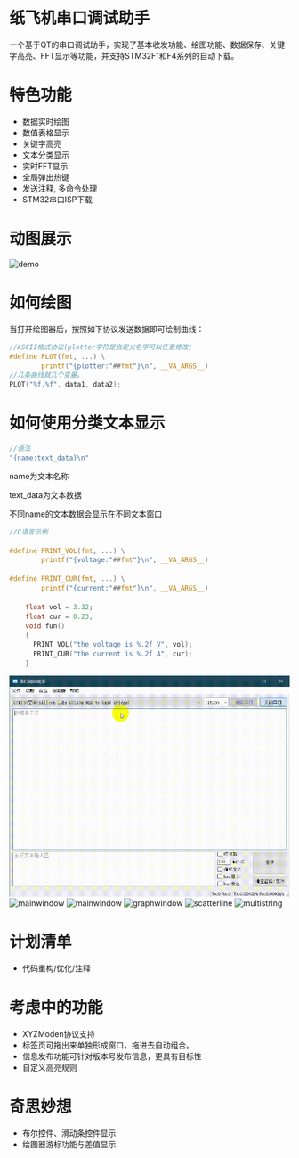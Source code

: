 # 纸飞机串口调试助手
  一个基于QT的串口调试助手，实现了基本收发功能、绘图功能、数据保存、关键字高亮、FFT显示等功能，并支持STM32F1和F4系列的自动下载。

# 特色功能
  - 数据实时绘图
  - 数值表格显示
  - 关键字高亮
  - 文本分类显示
  - 实时FFT显示
  - 全局弹出热键
  - 发送注释, 多命令处理
  - STM32串口ISP下载

# 动图展示
![demo](screenshoot/demo.gif)
# 如何绘图
当打开绘图器后，按照如下协议发送数据即可绘制曲线：
```c
//ASCII格式协议(plotter字符是自定义名字可以任意修改)
#define PLOT(fmt, ...) \
        printf("{plotter:"##fmt"}\n", __VA_ARGS__)
//几条曲线就几个变量。
PLOT("%f,%f", data1, data2);
```

# 如何使用分类文本显示
```c
//语法
"{name:text_data}\n"
```
name为文本名称

text_data为文本数据

不同name的文本数据会显示在不同文本窗口
```c
//C语言示例

#define PRINT_VOL(fmt, ...) \
        printf("{voltage:"##fmt"}\n", __VA_ARGS__)

#define PRINT_CUR(fmt, ...) \
        printf("{current:"##fmt"}\n", __VA_ARGS__)

    float vol = 3.32;
    float cur = 0.23;
    void fun()
    {
      PRINT_VOL("the voltage is %.2f V", vol);
      PRINT_CUR("the current is %.2f A", cur);
    }
```
![demo1](screenshoot/demo1.gif)
![mainwindow](screenshoot/mainwindow.png)
![mainwindow](screenshoot/mainwindow2.jpg)
![graphwindow](screenshoot/graphwindow.png)
![scatterline](screenshoot/scatterline.png)
![multistring](screenshoot/multistring.png)


# 计划清单
  - 代码重构/优化/注释
  
# 考虑中的功能
  - XYZModen协议支持
  - 标签页可拖出来单独形成窗口，拖进去自动组合。
  - 信息发布功能可针对版本号发布信息，更具有目标性
  - 自定义高亮规则

# 奇思妙想
  - 布尔控件、滑动条控件显示
  - 绘图器游标功能与差值显示

